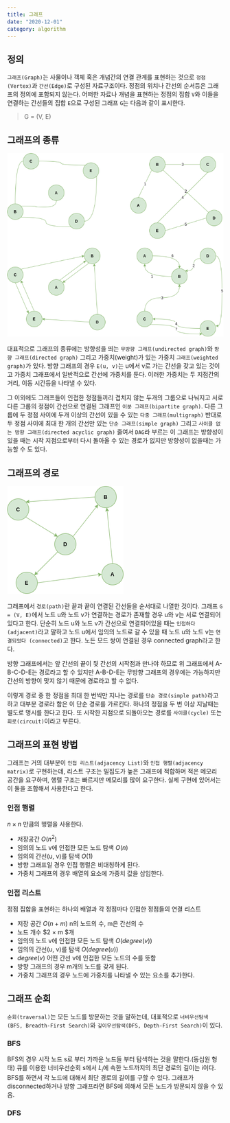 ```yaml
---
title: 그래프
date: "2020-12-01"
category: algorithm
---
```


## 정의

`그래프(Graph)`는 사물이나 객체 혹은 개념간의 연결 관계를 표현하는 것으로 `정점(Vertex)`과 `간선(Edge)`로 구성된 자료구조이다. 정점의 위치나 간선의 순서등은 그래프의 정의에 포함되지 않는다. 어떠한 자료나 개념을 표현하는 정점의 집합 `V`와 이들을 연결하는 간선들의 집합 `E`으로 구성된 그래프 `G`는 다음과 같이 표시한다.

> G = (V, E)

## 그래프의 종류

![방향성과 가중치가 있는 그래프](graph1.png)

대표적으로 그래프의 종류에는 방향성을 띄는 `무방향 그래프(undirected graph)`와 `방향 그래프(directed graph)` 그리고 가중치(weight)가 있는 가중치 `그래프(weighted graph)`가 있다. 방향 그래프의 경우 `E(u, v)`는 u에서 v로 가는 간선을 갖고 있는 것이고 가중치 그래프에서 일반적으로 간선에 가중치를 둔다. 이러한 가중치는 두 지점간의 거리, 이동 시간등을 나타낼 수 있다.

그 이외에도 그래프들이 인접한 정점들끼리 겹치지 않는 두개의 그룹으로 나눠지고 서로 다른 그룹의 정점이 간선으로 연결된 그래프인 `이분 그래프(bipartite graph)`. 다른 그룹에 두 정점 사이에 두개 이상의 간선이 있을 수 있는 `다중 그래프(multigraph)` 반대로 두 정점 사이에 최대 한 개의 간선만 있는 `단순 그래프(simple graph)` 그리고 `사이클 없는 방향 그래프(directed acyclic graph)` 줄여서 `DAG`라 부르는 이 그래프는 방향성이 있을 때는 시작 지점으로부터 다시 돌아올 수 있는 경로가 없지만 방향성이 없을때는 가능할 수 도 있다.

## 그래프의 경로

![방향 그래프](graph2.png)

그래프에서 `경로(path)`란 끝과 끝이 연결된 간선들을 순서대로 나열한 것이다. 
그래프 `G = (V, E)`에서 노드 u와 노드 v가 연결하는 경로가 존재할 경우 u와 v는 서로 연결되어 있다고 한다.
단순히 노드 u와 노드 v가 간선으로 연결되어있을 때는 `인접하다(adjacent)`라고 말하고 노드 u에서 임의의 노드로 갈 수 있을 때 노드 u와 노드 v는 `연결되었다 (connected)`고 한다. 노든 모드 쌍이 연결된 경우 connected graph라고 한다.

방향 그래프에서는 앞 간선의 끝이 뒷 간선의 시작점과 만나야 하므로 위 그래프에서 A-B-C-D-E는 경로라고 할 수 있지만 A-B-D-E는 무방향 그래프의 경우에는 가능하지만 간선의 방향이 맞지 않기 때문에 경로라고 할 수 없다.

이렇게 경로 중 한 정점을 최대 한 번씩만 지나는 경로를 `단순 경로(simple path)`라고 하고 대부분 경로라 함은 이 단순 경로를 가르킨다. 하나의 정점을 두 번 이상 지날때는 별도로 명시를 한다고 한다. 또 시작한 지점으로 되돌아오는 경로를 `사이클(cycle)` 또는 `회로(circuit)`이라고 부른다.

## 그래프의 표현 방법

그래프는 거의 대부분이 `인접 리스트(adjacency List)`와 `인접 행렬(adjacency matrix)`로 구현하는데, 리스트 구조는 밀집도가 높은 그래프에 적합하며 적은 메모리 공간을 요구하며, 행렬 구조는 빠르지만  메모리를 많이 요구한다. 실제 구현에 있어서는 이 둘을 조합해서 사용한다고 한다.

### 인접 행렬

$n×n$ 만큼의 행렬을 사용한다.

- 저장공간 $O(n^2)$
- 임의의 노드 v에 인접한 모든 노드 탐색 $O(n)$
- 임의의 간선(u, v)를 탐색 $O(1)$
- 방향 그래프일 경우 인접 행렬은 비대칭하게 된다.
- 가중치 그래프의 경우 배열의 요소에 가중치 값을 삽입한다.

### 인접 리스트

정점 집합을 표현하는 하나의 배열과 각 정점마다 인접한 정점들의 연결 리스트

- 저장 공간 $O(n+m)$ n의 노드의 수, m은 간선의 수
- 노드 개수 $2 × m $개
- 임의의 노드 v에 인접한 모든 노드 탐색 $O(degree(v))$
- 임의의 간선(u, v)를 탐색 $O(degree(u))$
- $degree(v)$ 어떤 간선 v에 인접한 모든 노드의 수를 뜻함
- 방향 그래프의 경우 m개의 노드를 갖게 된다.
- 가중치 그래프의 경우 노드에 가중치를 나타낼 수 있는 요소를 추가한다.

## 그래프 순회

`순회(traversal)`는 모든 노드를 방문하는 것을 말하는데, 대표적으로 `너비우선탐색(BFS, Breadth-First Search)`와 `깊이우선탐색(DFS, Depth-First Search)`이 있다.

### BFS

BFS의 경우 시작 노드 s로 부터 가까운 노드들 부터 탐색하는 것을 말한다.(동심원 형태)
큐를 이용한 너비우선순회
s에서 $L_i$에 속한 노드까지의 최단 경로의 길이는 i이다.
BFS를 하면서 각 노드에 대해서 최단 경로의 길이를 구할 수 있다.
그래프가 disconnected하거나 방향 그래프라면 BFS에 의해서 모든 노드가 방문되지 않을 수 있음.


### DFS
